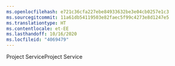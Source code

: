 ```yaml
---
ms.openlocfilehash: e721c36cfa227ebe84933632be3e04cb0257e1c3
ms.sourcegitcommit: 11a61db54119503e82faec5f99c4273e8d1247e5
ms.translationtype: HT
ms.contentlocale: et-EE
ms.lasthandoff: 10/16/2020
ms.locfileid: "4069479"
---
```

<span data-ttu-id="1a538-101">Project Service</span><span class="sxs-lookup"><span data-stu-id="1a538-101">Project Service</span></span>
